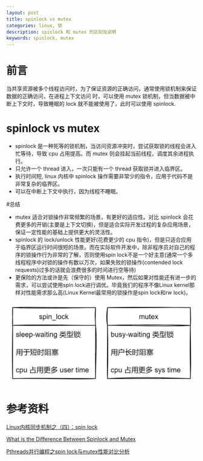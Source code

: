 ```yaml
---
layout: post
title: spinlock vs mutex
categories: linux, 锁
description: spinlock 和 mutex 的区别及说明
keywords: spinlock, mutex
---
```


# 前言

当共享资源被多个线程访问时，为了保证资源的正确访问，通常使用锁机制来保证数据的正确访问，在进程上下文访问
时，可以使用 mutex 锁机制，但当数据被中断上下文时，导致睡眠的 lock 就不能被使用了，此时可以使用 spinlock.

# spinlock vs mutex

* spinlock 是一种死等的锁机制，当访问资源冲突时，尝试获取锁的线程会进入忙等待，导致 cpu 占用提高。而 mutex 则会挂起当前线程，调度其余进程执行。
* 只允许一个 thread 进入，一次只能有一个 thread 获取锁并进入临界区。
* 执行时间短, linux 内核中 spinlock 操作需要非常少的指令，应用于代码不是非常复杂的临界区。
* 可以在中断上下文中执行，因为线程不睡眠。

#总结

* mutex 适合对锁操作非常频繁的场景，有更好的适应性。对比 spinlock 会花费更多的开销(主要是上下文切换)，但是适合实际开发过程的复杂应用场景，保证一定性能的基础上提供更大的灵活性。
* spinlock 的 lock/unlock 性能更好(花费更少的 cpu 指令)，但是只适合应用于临界区运行时间很短的场景。而在实际软件开发中，除非程序员对自己的程序的锁操作行为非常的了解，否则使用spin lock不是一个好主意(通常一个多线程程序中对锁的操作有数以万次，如果失败的锁操作(contended lock requests)过多的话就会浪费很多的时间进行空等待)
* 更保险的方法或许是先（保守的）使用 Mutex，然后如果对性能还有进一步的需求，可以尝试使用spin lock进行调优。毕竟我们的程序不像Linux kernel那样对性能需求那么高(Linux Kernel最常用的锁操作是spin lock和rw lock)。

![spinlock_vs_mutex.png](assets/spinlock_vs_mutex.png)

# 参考资料

[Linux内核同步机制之（四）：spin lock](http://www.wowotech.net/kernel_synchronization/spinlock.html)

[What is the Difference Between Spinlock and Mutex](https://pediaa.com/what-is-the-difference-between-spinlock-and-mutex/)

[Pthreads并行编程之spin lock与mutex性能对比分析](https://hottaro.com/index.php?mid=CCPP&document_srl=8379)

